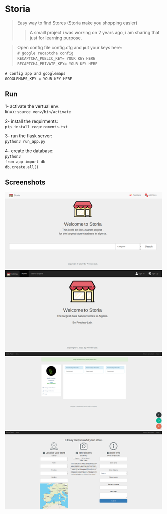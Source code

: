 # Storia

> Easy way to find Stores (Storia make you shopping easier)
> > A smaill project i was working on 2 years ago, i am sharing that just for learning purpose. 

> Open config file config.cfg and put your keys here:</br>
`# google recaptcha config`</br>
`RECAPTCHA_PUBLIC_KEY= YOUR KEY HERE`</br>
`RECAPTCHA_PRIVATE_KEY= YOUR KEY HERE` </br>

`# config app and googlemaps` </br>
`GOOGLEMAPS_KEY = YOUR KEY HERE` </br>

## Run

1- activate the vertual env: </br>
linux: `source venv/bin/activate`

2- install the requirments: </br>
`pip install requirements.txt`

3- run the flask server: </br>
`python3 run_app.py`

4- create the database: </br>
`python3`</br>
`from app import db`</br>
`db.create.all()`

## Screenshots

![Example screenshot](./screenshoots/search.png)
![Example screenshot](./screenshoots/home.png)
![Example screenshot](./screenshoots/profile.png)
![Example screenshot](./screenshoots/add-store.png)
